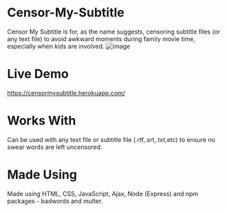 # Censor-My-Subtitle
Censor My Subtitle is for, as the name suggests, censoring subtitle files (or any text file) to avoid awkward moments during family movie time, especially when kids are involved.
![image](https://user-images.githubusercontent.com/51139031/107118381-b70eea80-68a6-11eb-834b-59f5e54549a5.png)


# Live Demo
https://censormysubtitle.herokuapp.com/

# Works With
Can be used with any text file or subtitle file (.rtf,.srt,.txt,etc) to
ensure no swear words are left uncensored.

# Made Using
Made using HTML, CSS, JavaScript, Ajax, Node (Express) and npm packages - badwords and multer.
